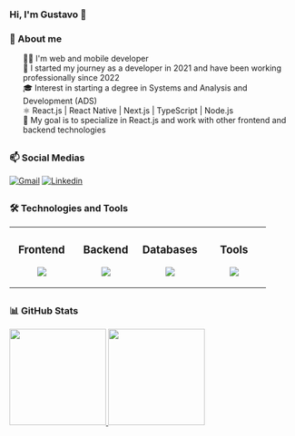 ### Hi, I'm Gustavo 👋

### 📃 About me
<ul type="none">
  <li>👨‍💻 I'm web and mobile developer</li>
  <li>💼 I started my journey as a developer in 2021 and have been working professionally since 2022</li>
  <li>🎓 Interest in starting a degree in Systems and Analysis and Development (ADS)</li>
  <li>⚛️ React.js | React Native | Next.js | TypeScript | Node.js</li>
  <li>🎯 My goal is to specialize in React.js and work with other frontend and backend technologies</li>
</ul>

##
### 📫 Social Medias
[![Gmail](https://img.shields.io/badge/Gmail-D14836?style=for-the-badge&logo=gmail&logoColor=white)](mailto:gustavo.fabiano.2010@hotmail.com)
[![Linkedin](https://img.shields.io/badge/LinkedIn-0077B5?style=for-the-badge&logo=linkedin&logoColor=white)](https://www.linkedin.com/in/gustavo-rodrigues-fabiano-768589208/)
 
##
### 🛠️ Technologies and Tools
<table><tr><td valign="top" width="25%">

### <div align="center"> Frontend </div>

<p align="center">
  <img src="https://skillicons.dev/icons?i=ts,react,nextjs,styledcomponents&theme=dark&perline=2" />
</p>

</td><td valign="top" width="25%">

### <div align="center"> Backend </div>

<p align="center">
  <img src="https://skillicons.dev/icons?i=nodejs,express,prisma,py&theme=dark&perline=2" />
</p>

</td><td valign="top" width="25%">

### <div align="center"> Databases </div>

<p align="center">
  <img src="https://skillicons.dev/icons?i=postgres,mongodb&theme=dark&perline=2" />
</p>

</td><td valign="top" width="25%">

### <div align="center"> Tools </div>

<p align="center">
  <img src="https://skillicons.dev/icons?i=docker,vscode,figma&theme=dark&perline=2" />
</p>

</td></tr></table>

##
### 📊 GitHub Stats
<div>
  <a href="https://github.com/GustavoRodrigue-s/">
    <img height="170em" src="https://github-readme-stats.vercel.app/api/top-langs/?username=GustavoRodrigue-s&layout=donut&langs_count=5&theme=dracula&card_width=200">
    <img height="170em" src="https://github-readme-stats.vercel.app/api?username=GustavoRodrigue-s&show_icons=true&theme=dracula">
  </a>
</div>
